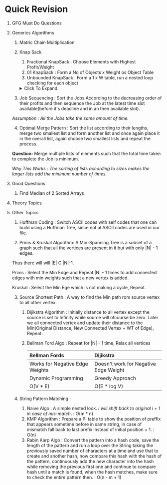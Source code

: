 # Quick Revision

1. GFG Must Do Questions
2. Generics Algorithms
    1. Matric Chain Multiplication
    2. Knap Sack
        1. Fractional KnapSack  : Choose Elements with Highest Profit/Weight
        2. 01 KnapSack          : Form a No of Objects x Weight os Object Table
        3. Unbounded KnapSack   : Form a 1 x W table, run a nested loop checking for each object
        <details>
            <summary>Click To Expand</summary>
            
            ```
            for (int i=0; i<=W; i++){
                for (int j=0; j<n; j++){
                    if (wt[j] <= i) dp[i] = max(dp[i], dp[i-wt[j]] + val[j]);
                    }
                }
            ```
        </details>
    3. Job Sequencing           : Sort the Jobs According to the decreasing order of their profits and then sequence the Job at the latest time slot available(before it's deadline and in an then available slot).

    *Assumption : All the Jobs take the same amount of time.*

    4. Optimal Merge Pattern    : Sort the list according to their lengths, merge two smallest list and form another list and once again place it in the overall list, again choose two smallest lists and repeat the process.
    
    **Question:** Merge multiple lists of elements such that the total time taken to complete the Job is minimum.

    *Why This Works : The sorting of lists according to sizes makes the larger lists add the minimum number of times.*

    
3. Good Questions
    1. Find Median of 2 Sorted Arrays

4. Theory Topics

5. Other Topics
    1. Huffman Coding           : Switch ASCII codes with self codes that one can build using a Huffman Tree, since not al ASCII codes are used in our file.

    2. Prims & Kruskal Algorithm: A Min-Spanning Tree is a subset of a graph such that all the vertices are present in it but with only |N| - 1 edges.

    Thus there will will |E| C |N|-1.

    Prims   : Select the Min Edge and Repeat |N| - 1 times to add connected edges with min weights such that a new vertex is added.

    Kruskal : Select the Min Ege which is not making a cycle, Repeat.

    3. Source Shortest Path     : A way to find the Min path rom source vertex to all other vertex.
        1. Dijikstra Algorithm  : Initially distance to all vertex except the source is set to Infinity while source will ofcourse be zero. Later we all connected vertex and update their distance to the Min(Original Distance, New Connected Vertex + WT of Edge), Repeat.
        2. Bellman Ford Algo    : Repeat for |N| - 1 time, Relax all vertices


            |Bellman Fords|Dijikstra|
            |:---|:---|
            |Works for Negative Edge Weights|Doesn't work for Negative Edge Weight|
            |Dynamic Programming|Greedy Approach|
            |O(V * E)|O(E * log V)|

    4. String Pattern Matching  :
        1. Naive Algo           : A simple nested look. *i will shift back to original i + 1 in case of mis-match*.
                                : O(m * n)
        2. KMP Algorithm        : Prepare a PI table to show the position of preffix that appears sometime before in same string, in case of mismatch fall back to last prefix instead of initial position + 1.
                                : O(n)
        3. Rabin Karp Algo      : Convert the pattern into a hash code, save the length of the pattern and run a loop over the String taking the previously saved number of characters at a time and use that to create and another hash, now compare this hash with the hash of the pattern, continuously add the new character into the hash while removing the previous first one and continue to compare hash until a match is found, when the hash matches, make sure to check the entire pattern then.
                                : O(n - m + 1)